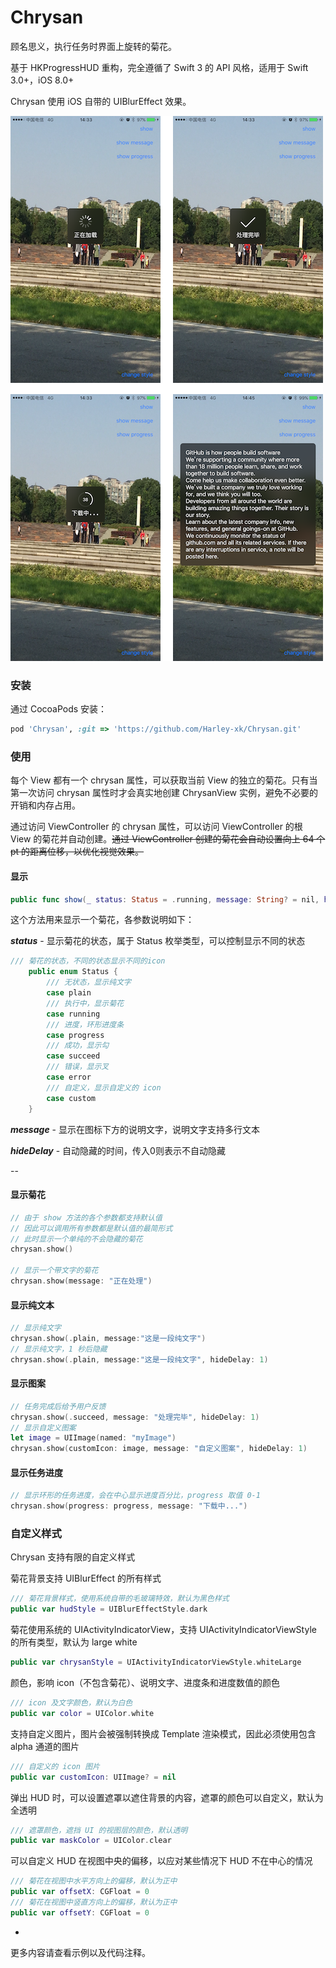 # Chrysan
顾名思义，执行任务时界面上旋转的菊花。

基于 HKProgressHUD 重构，完全遵循了 Swift 3 的 API 风格，适用于 Swift 3.0+，iOS 8.0+

Chrysan 使用 iOS 自带的 UIBlurEffect 效果。

![](Images/img_0.png)


### 安装
通过 CocoaPods 安装：

```ruby
pod 'Chrysan', :git => 'https://github.com/Harley-xk/Chrysan.git'
```

### 使用
每个 View 都有一个 chrysan 属性，可以获取当前 View 的独立的菊花。只有当第一次访问 chrysan 属性时才会真实地创建 ChrysanView 实例，避免不必要的开销和内存占用。

通过访问 ViewController 的 chrysan 属性，可以访问 ViewController 的根 View 的菊花并自动创建。~~通过 ViewController 创建的菊花会自动设置向上 64 个 pt 的距离位移，以优化视觉效果。~~

#### 显示

```swift
public func show(_ status: Status = .running, message: String? = nil, hideDelay delay: Double = 0)
```
这个方法用来显示一个菊花，各参数说明如下：

***status*** - 显示菊花的状态，属于 Status 枚举类型，可以控制显示不同的状态

```swift
/// 菊花的状态，不同的状态显示不同的icon
    public enum Status {
        /// 无状态，显示纯文字
        case plain
        /// 执行中，显示菊花
        case running
        /// 进度，环形进度条
        case progress
        /// 成功，显示勾
        case succeed
        /// 错误，显示叉
        case error
        /// 自定义，显示自定义的 icon
        case custom
    }
```

***message*** - 显示在图标下方的说明文字，说明文字支持多行文本

***hideDelay*** - 自动隐藏的时间，传入0则表示不自动隐藏

--

#### 显示菊花

```swift
// 由于 show 方法的各个参数都支持默认值
// 因此可以调用所有参数都是默认值的最简形式
// 此时显示一个单纯的不会隐藏的菊花
chrysan.show()

// 显示一个带文字的菊花
chrysan.show(message: "正在处理")
```

#### 显示纯文本

```swift
// 显示纯文字
chrysan.show(.plain, message:"这是一段纯文字")
// 显示纯文字，1 秒后隐藏
chrysan.show(.plain, message:"这是一段纯文字", hideDelay: 1)
```

#### 显示图案

```swift
// 任务完成后给予用户反馈
chrysan.show(.succeed, message: "处理完毕", hideDelay: 1)
// 显示自定义图案
let image = UIImage(named: "myImage")
chrysan.show(customIcon: image, message: "自定义图案", hideDelay: 1)
```

#### 显示任务进度

```swift
// 显示环形的任务进度，会在中心显示进度百分比，progress 取值 0-1
chrysan.show(progress: progress, message: "下载中...")
```

### 自定义样式

Chrysan 支持有限的自定义样式

菊花背景支持 UIBlurEffect 的所有样式

```swift
/// 菊花背景样式，使用系统自带的毛玻璃特效，默认为黑色样式
public var hudStyle = UIBlurEffectStyle.dark
```

菊花使用系统的 UIActivityIndicatorView，支持 UIActivityIndicatorViewStyle 的所有类型，默认为 large white

```swift
public var chrysanStyle = UIActivityIndicatorViewStyle.whiteLarge
```


颜色，影响 icon（不包含菊花）、说明文字、进度条和进度数值的颜色

```swift
/// icon 及文字颜色，默认为白色
public var color = UIColor.white
```

支持自定义图片，图片会被强制转换成 Template 渲染模式，因此必须使用包含 alpha 通道的图片

```swift
/// 自定义的 icon 图片 
public var customIcon: UIImage? = nil
```

弹出 HUD 时，可以设置遮罩以遮住背景的内容，遮罩的颜色可以自定义，默认为全透明

```swift
/// 遮罩颜色，遮挡 UI 的视图层的颜色，默认透明
public var maskColor = UIColor.clear
```

可以自定义 HUD 在视图中央的偏移，以应对某些情况下 HUD 不在中心的情况

```swift
/// 菊花在视图中水平方向上的偏移，默认为正中
public var offsetX: CGFloat = 0
/// 菊花在视图中竖直方向上的偏移，默认为正中
public var offsetY: CGFloat = 0
```

-
更多内容请查看示例以及代码注释。
